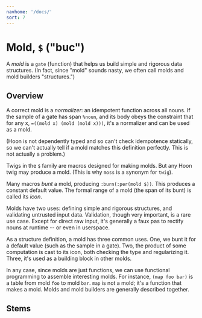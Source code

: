 ```yaml
---
navhome: '/docs/'
sort: 7
---
```


# Mold, `$` ("buc")

A *mold* is a `gate` (function) that helps us build simple and rigorous data
structures. (In fact, since "mold" sounds nasty, we often call molds and mold
builders "structures.")

## Overview

A correct mold is a *normalizer*: an idempotent function across all nouns. If
the sample of a gate has span `%noun`, and its body obeys the constraint that
for any x, `=((mold x) (mold (mold x)))`, it's a normalizer and can be used as a
mold.

(Hoon is not dependently typed and so can't check idempotence statically, so we
can't actually tell if a mold matches this definition perfectly. This is not
actually a problem.)

Twigs in the `$` family are macros designed for making molds. But any Hoon twig
may produce a mold. (This is why `moss` is a synonym for `twig`).

Many macros *bunt* a mold, producing `:burn(:per(mold $))`. This produces a
constant default value. The formal range of a mold (the span of its bunt) is
called its *icon*.

Molds have two uses: defining simple and rigorous structures, and validating
untrusted input data. Validation, though very important, is a rare use case.
Except for direct raw input, it's generally a faux pas to rectify nouns at
runtime -- or even in userspace.

As a structure definition, a mold has three common uses. One, we bunt it for a
default value (such as the sample in a gate). Two, the product of some
computation is cast to its icon, both checking the type and regularizing it.
Three, it's used as a building block in other molds.

In any case, since molds are just functions, we can use functional programming
to assemble interesting molds. For instance, `(map foo bar)` is a table from
mold `foo` to mold `bar`. `map` is not a mold; it's a function that makes a
mold. Molds and mold builders are generally described together.

## Stems

<list dataPreview="true" className="runes"></list>
